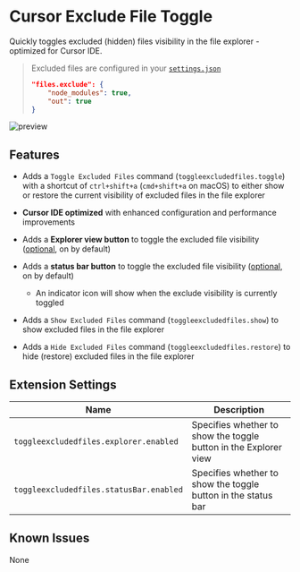 <!-- Badges will be updated when published to marketplace -->

# Cursor Exclude File Toggle

Quickly toggles excluded (hidden) files visibility in the file explorer - optimized for Cursor IDE.

> Excluded files are configured in your [`settings.json`](https://code.visualstudio.com/docs/getstarted/settings#_copy-of-default-settings)
>
> ```json
> "files.exclude": {
>     "node_modules": true,
>     "out": true
> }
> ```

![preview](https://raw.githubusercontent.com/eamodio/vscode-toggle-excluded-files/master/images/preview.gif)

## Features

- Adds a `Toggle Excluded Files` command (`toggleexcludedfiles.toggle`) with a shortcut of `ctrl+shift+a` (`cmd+shift+a` on macOS) to either show or restore the current visibility of excluded files in the file explorer
- **Cursor IDE optimized** with enhanced configuration and performance improvements

- Adds a **Explorer view button** to toggle the excluded file visibility ([optional](#extension-settings), on by default)
- Adds a **status bar button** to toggle the excluded file visibility ([optional](#extension-settings), on by default)
  - An indicator icon will show when the exclude visibility is currently toggled

- Adds a `Show Excluded Files` command (`toggleexcludedfiles.show`) to show excluded files in the file explorer

- Adds a `Hide Excluded Files` command (`toggleexcludedfiles.restore`) to hide (restore) excluded files in the file explorer

## Extension Settings

| Name                                    | Description                                                      |
| --------------------------------------- | ---------------------------------------------------------------- |
| `toggleexcludedfiles.explorer.enabled`  | Specifies whether to show the toggle button in the Explorer view |
| `toggleexcludedfiles.statusBar.enabled` | Specifies whether to show the toggle button in the status bar    |

## Known Issues

None
